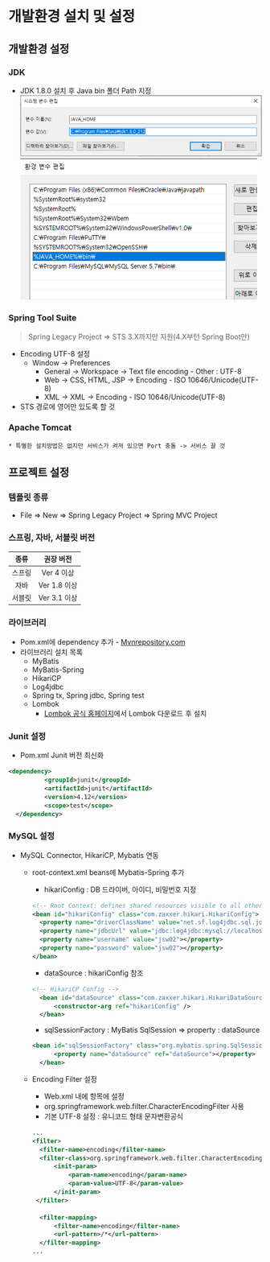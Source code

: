 # 개발환경 설치 및 설정

## 개발환경 설정
### JDK
  * JDK 1.8.0 설치 후 Java bin 폴더 Path 지정
  ![1.png](../screenshots/1.png)
  ![2.png](../screenshots/2.PNG)
### Spring Tool Suite
  > Spring Legacy Project => STS 3.X까지만 지원(4.X부턴 Spring Boot만)

  * Encoding UTF-8 설정
    * Window -> Preferences
      * General -> Workspace -> Text file encoding - Other : UTF-8
      *  Web -> CSS, HTML, JSP -> Encoding - ISO 10646/Unicode(UTF-8)
      *  XML -> XML -> Encoding - ISO 10646/Unicode(UTF-8)
  * STS 경로에 영어만 있도록 할 것

### Apache Tomcat
    * 특별한 설치방법은 없지만 서비스가 켜져 있으면 Port 충돌 -> 서비스 끌 것

## 프로젝트 설정
### 템플릿 종류
  * File => New => Spring Legacy Project => Spring MVC Project

### 스프링, 자바, 서블릿 버전

  | <center>종류</center> | <center>권장 버전</center> |
  | :---: | :---: |
  | 스프링 | Ver 4 이상 |
  | 자바 | Ver 1.8 이상 |
  | 서블릿 | Ver 3.1 이상 |


### 라이브러리
  * Pom.xml에 dependency 추가 - [Mvnrepository.com](https://mvnrepository.com/)
  * 라이브러리 설치 목록
    * MyBatis
    * MyBatis-Spring
    * HikariCP
    * Log4jdbc
    * Spring tx, Spring jdbc, Spring test
    * Lombok
      * [Lombok 공식 홈페이지](https://projectlombok.org/)에서 Lombok 다운로드 후 설치

### Junit 설정
  * Pom.xml Junit 버전 최신화
  ```xml
  <dependency>
			<groupId>junit</groupId>
			<artifactId>junit</artifactId>
			<version>4.12</version>
			<scope>test</scope>
	</dependency>
  ```

### MySQL 설정
  * MySQL Connector, HikariCP, Mybatis 연동
    * root-context.xml beans에 Mybatis-Spring 추가
      * hikariConfig : DB 드라이버, 아이디, 비밀번호 지정
      ```xml
      <!-- Root Context: defines shared resources visible to all other web components -->
      <bean id="hikariConfig" class="com.zaxxer.hikari.HikariConfig">
        <property name="driverClassName" value="net.sf.log4jdbc.sql.jdbcapi.DriverSpy"></property>
        <property name="jdbcUrl" value="jdbc:log4jdbc:mysql://localhost:3306/jsw02?autoReconnect=true&amp;useSSL=false&amp;useUnicode=true&amp;characterEncoding=UTF-8"></property>
        <property name="username" value="jsw02"></property>
        <property name="password" value="jsw02"></property>
      </bean>
      ```

      * dataSource : hikariConfig 참조
      ```xml
      <!-- HikariCP Config -->
    	<bean id="dataSource" class="com.zaxxer.hikari.HikariDataSource" destroy-method="close">
    		<constructor-arg ref="hikariConfig" />
    	</bean>
      ```

      * sqlSessionFactory : MyBatis SqlSession => property : dataSource
      ```xml
      <bean id="sqlSessionFactory" class="org.mybatis.spring.SqlSessionFactoryBean">
    		<property name="dataSource" ref="dataSource"></property>
    	</bean>
      ```
    * Encoding Filter 설정
      * Web.xml 내에 <filter> 항목에 설정
      * org.springframework.web.filter.CharacterEncodingFilter 사용
      * 기본 UTF-8 설정 : 유니코드 형태 문자변환공식
      ```xml
      ...
      <filter>
  		<filter-name>encoding</filter-name>
  		<filter-class>org.springframework.web.filter.CharacterEncodingFilter</filter-class>
    		<init-param>
    			<param-name>encoding</param-name>
    			<param-value>UTF-8</param-value>
    		</init-param>
  	   </filter>

    	<filter-mapping>
    		<filter-name>encoding</filter-name>
    		<url-pattern>/*</url-pattern>
    	</filter-mapping>
      ...
      ```
